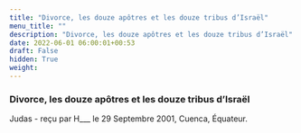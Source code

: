 ```yaml
---
title: "Divorce, les douze apôtres et les douze tribus d’Israël"
menu_title: ""
description: "Divorce, les douze apôtres et les douze tribus d’Israël"
date: 2022-06-01 06:00:01+00:53
draft: False
hidden: True
weight:
---
```

### Divorce, les douze apôtres et les douze tribus d’Israël

Judas - reçu par H___  le 29 Septembre 2001, Cuenca, Équateur.




